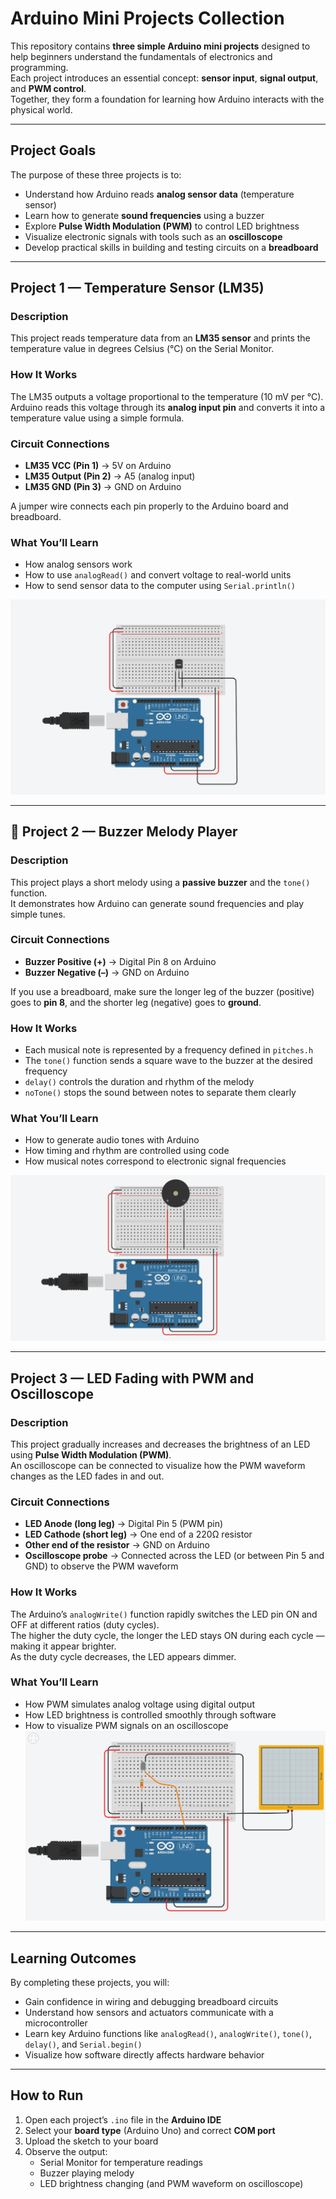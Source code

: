 # Arduino Mini Projects Collection

This repository contains **three simple Arduino mini projects** designed to help beginners understand the fundamentals of electronics and programming.  
Each project introduces an essential concept: **sensor input**, **signal output**, and **PWM control**.  
Together, they form a foundation for learning how Arduino interacts with the physical world.

---

##  Project Goals

The purpose of these three projects is to:
- Understand how Arduino reads **analog sensor data** (temperature sensor)
- Learn how to generate **sound frequencies** using a buzzer
- Explore **Pulse Width Modulation (PWM)** to control LED brightness
- Visualize electronic signals with tools such as an **oscilloscope**
- Develop practical skills in building and testing circuits on a **breadboard**

---

## Project 1 — Temperature Sensor (LM35)

### Description
This project reads temperature data from an **LM35 sensor** and prints the temperature value in degrees Celsius (°C) on the Serial Monitor.

### How It Works
The LM35 outputs a voltage proportional to the temperature (10 mV per °C).  
Arduino reads this voltage through its **analog input pin** and converts it into a temperature value using a simple formula.

### Circuit Connections
- **LM35 VCC (Pin 1)** → 5V on Arduino  
- **LM35 Output (Pin 2)** → A5 (analog input)  
- **LM35 GND (Pin 3)** → GND on Arduino  

A jumper wire connects each pin properly to the Arduino board and breadboard.

### What You’ll Learn
- How analog sensors work  
- How to use `analogRead()` and convert voltage to real-world units  
- How to send sensor data to the computer using `Serial.println()`

![temp](images/temp.png)

---

## 🎵 Project 2 — Buzzer Melody Player

### Description
This project plays a short melody using a **passive buzzer** and the `tone()` function.  
It demonstrates how Arduino can generate sound frequencies and play simple tunes.

### Circuit Connections
- **Buzzer Positive (+)** → Digital Pin 8 on Arduino  
- **Buzzer Negative (–)** → GND on Arduino  

If you use a breadboard, make sure the longer leg of the buzzer (positive) goes to **pin 8**, and the shorter leg (negative) goes to **ground**.

### How It Works
- Each musical note is represented by a frequency defined in `pitches.h`  
- The `tone()` function sends a square wave to the buzzer at the desired frequency  
- `delay()` controls the duration and rhythm of the melody  
- `noTone()` stops the sound between notes to separate them clearly  

### What You’ll Learn
- How to generate audio tones with Arduino  
- How timing and rhythm are controlled using code  
- How musical notes correspond to electronic signal frequencies

![buz](images/buzzer.png)

---

## Project 3 — LED Fading with PWM and Oscilloscope

### Description
This project gradually increases and decreases the brightness of an LED using **Pulse Width Modulation (PWM)**.  
An oscilloscope can be connected to visualize how the PWM waveform changes as the LED fades in and out.

### Circuit Connections
- **LED Anode (long leg)** → Digital Pin 5 (PWM pin)  
- **LED Cathode (short leg)** → One end of a 220Ω resistor  
- **Other end of the resistor** → GND on Arduino  
- **Oscilloscope probe** → Connected across the LED (or between Pin 5 and GND) to observe the PWM waveform  

### How It Works
The Arduino’s `analogWrite()` function rapidly switches the LED pin ON and OFF at different ratios (duty cycles).  
The higher the duty cycle, the longer the LED stays ON during each cycle — making it appear brighter.  
As the duty cycle decreases, the LED appears dimmer.

### What You’ll Learn
- How PWM simulates analog voltage using digital output  
- How LED brightness is controlled smoothly through software  
- How to visualize PWM signals on an oscilloscope  
![k;ljdaf](images/osi.png)
---


## Learning Outcomes

By completing these projects, you will:
- Gain confidence in wiring and debugging breadboard circuits  
- Understand how sensors and actuators communicate with a microcontroller  
- Learn key Arduino functions like `analogRead()`, `analogWrite()`, `tone()`, `delay()`, and `Serial.begin()`  
- Visualize how software directly affects hardware behavior  

---

## How to Run

1. Open each project’s `.ino` file in the **Arduino IDE**  
2. Select your **board type** (Arduino Uno) and correct **COM port**  
3. Upload the sketch to your board  
4. Observe the output:
   - Serial Monitor for temperature readings  
   - Buzzer playing melody  
   - LED brightness changing (and PWM waveform on oscilloscope)

